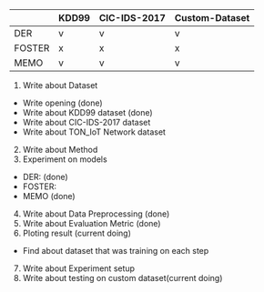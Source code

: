 

||KDD99|CIC-IDS-2017|Custom-Dataset|
|---|---|---|---|
|DER|v|v|v|
|FOSTER|x|x|x|
|MEMO|v|v|v|


1. Write about Dataset
- Write opening (done)
- Write about KDD99 dataset (done)
- Write about CIC-IDS-2017 dataset
- Write about TON_IoT Network dataset
2. Write about Method
3. Experiment on models
- DER: (done)
- FOSTER:
- MEMO (done)
4. Write about Data Preprocessing (done)
5. Write about Evaluation Metric (done)
6. Ploting result (current doing)
- Find about dataset that was training on each step
7. Write about Experiment setup
8. Write about testing on custom dataset(current doing)



